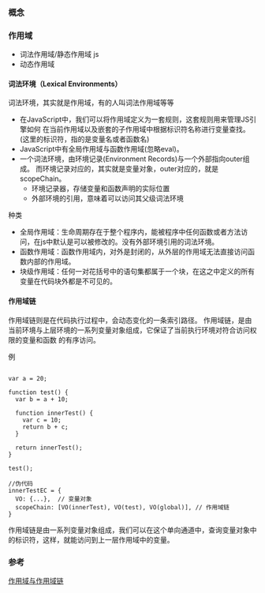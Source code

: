 ### 概念
### 作用域
* 词法作用域/静态作用域 js
* 动态作用域

#### 词法环境（Lexical Environments）

词法环境，其实就是作用域，有的人叫词法作用域等等

* 在JavaScript中，我们可以将作用域定义为一套规则，这套规则用来管理JS引擎如何
在当前作用域以及嵌套的子作用域中根据标识符名称进行变量查找。(这里的标识符，指的是变量名或者函数名)
* JavaScript中有全局作用域与函数作用域(忽略eval)。
* 一个词法环境，由环境记录(Environment Records)与一个外部指向outer组成。
而环境记录对应的，其实就是变量对象，outer对应的，就是scopeChain。 
    * 环境记录器，存储变量和函数声明的实际位置
    * 外部环境的引用，意味着可以访问其父级词法环境
    
种类
 * 全局作用域：生命周期存在于整个程序内，能被程序中任何函数或者方法访问，在js中默认是可以被修改的。没有外部环境引用的词法环境。
 * 函数作用域：函数作用域内，对外是封闭的，从外层的作用域无法直接访问函数内部的作用域。
 * 块级作用域：任何一对花括号中的语句集都属于一个块，在这之中定义的所有变量在代码块外都是不可见的。



#### 作用域链

作用域链则是在代码执行过程中，会动态变化的一条索引路径。
作用域链，是由当前环境与上层环境的一系列变量对象组成，它保证了当前执行环境对符合访问权限的变量和函数
的有序访问。


例
```

var a = 20;

function test() {
  var b = a + 10;

  function innerTest() {
    var c = 10;
    return b + c;
  }

  return innerTest();
}

test();

//伪代码
innerTestEC = {
  VO: {...},  // 变量对象
  scopeChain: [VO(innerTest), VO(test), VO(global)], // 作用域链
}
```
作用域链是由一系列变量对象组成，我们可以在这个单向通道中，查询变量对象中的标识符，这样，就能访问到上一层作用域中的变量。


### 参考
[作用域与作用域链](https://www.jianshu.com/p/9b984874776c)
